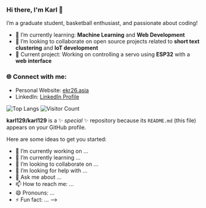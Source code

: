 ### Hi there, I'm Karl 👋

I’m a graduate student, basketball enthusiast, and passionate about coding! 

- 🌱 I’m currently learning: **Machine Learning** and **Web Development**
- 👯 I’m looking to collaborate on open source projects related to **short text clustering** and **IoT development**
- 🔭 Current project: Working on controlling a servo using **ESP32** with a **web interface** 

### 🌐 Connect with me:
- Personal Website: [ekr26.asia](https://home.ekr26.asia)
- LinkedIn: [LinkedIn Profile](https://www.linkedin.com/in/karl-coder)

![Top Langs](https://github-readme-stats.vercel.app/api/top-langs/?username=KarlCoder&layout=compact&theme=radical)
![Visitor Count](https://komarev.com/ghpvc/?username=KarlCoder)


<!--
### 📄 Latest Blog Posts
<!-- BLOG-POST-LIST:START -->
<!-- BLOG-POST-LIST:END -->
**karl129/karl129** is a ✨ _special_ ✨ repository because its `README.md` (this file) appears on your GitHub profile.

Here are some ideas to get you started:

- 🔭 I’m currently working on ...
- 🌱 I’m currently learning ...
- 👯 I’m looking to collaborate on ...
- 🤔 I’m looking for help with ...
- 💬 Ask me about ...
- 📫 How to reach me: ...
- 😄 Pronouns: ...
- ⚡ Fun fact: ...
-->
